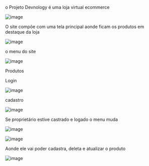 
o Projeto Devnology é uma loja virtual ecommerce

![image](https://user-images.githubusercontent.com/53536966/189196594-eae0e8a9-2d7f-4e30-b667-a2658f104699.png)

O site compõe com uma tela principal aonde ficam os produtos em destaque da loja  


![image](https://user-images.githubusercontent.com/53536966/189197181-e17a8205-cc27-4c84-94eb-1ea1c40c4df4.png)


o menu do site

![image](https://user-images.githubusercontent.com/53536966/189197450-75f4de56-0417-468e-a9bc-573527a55141.png)

Produtos

Login 

![image](https://user-images.githubusercontent.com/53536966/189197658-20a86c60-916a-4d75-aeab-14c66e80fa29.png)
 
 cadastro 
 
 ![image](https://user-images.githubusercontent.com/53536966/189197761-7f441a28-74d9-403a-828b-03aae86ba701.png)


Se proprietário  estive castrado e logado o menu muda

![image](https://user-images.githubusercontent.com/53536966/189198136-2fd730fb-e438-4caf-8937-c20e19ebeb09.png)

![image](https://user-images.githubusercontent.com/53536966/189198331-68d6a8f2-71da-4b50-8066-269c24d35ac6.png)

Aonde ele vai poder cadastra, deleta e atualizar o produto

![image](https://user-images.githubusercontent.com/53536966/189198621-6ecfc95b-d0b0-4f6f-8888-cf2b7ed6f25a.png)


